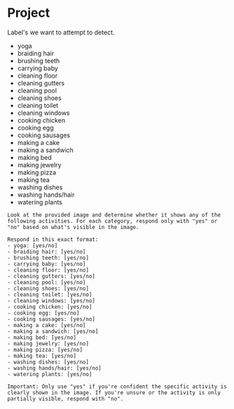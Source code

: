 # Project

Label's we want to attempt to detect.
- yoga
- braiding hair
- brushing teeth
- carrying baby
- cleaning floor
- cleaning gutters
- cleaning pool
- cleaning shoes
- cleaning toilet
- cleaning windows
- cooking chicken
- cooking egg
- cooking sausages
- making a cake
- making a sandwich
- making bed
- making jewelry
- making pizza
- making tea
- washing dishes
- washing hands/hair
- watering plants


```
Look at the provided image and determine whether it shows any of the following activities. For each category, respond only with "yes" or "no" based on what's visible in the image.

Respond in this exact format:
- yoga: [yes/no]
- braiding hair: [yes/no]
- brushing teeth: [yes/no]
- carrying baby: [yes/no]
- cleaning floor: [yes/no]
- cleaning gutters: [yes/no]
- cleaning pool: [yes/no]
- cleaning shoes: [yes/no]
- cleaning toilet: [yes/no]
- cleaning windows: [yes/no]
- cooking chicken: [yes/no]
- cooking egg: [yes/no]
- cooking sausages: [yes/no]
- making a cake: [yes/no]
- making a sandwich: [yes/no]
- making bed: [yes/no]
- making jewelry: [yes/no]
- making pizza: [yes/no]
- making tea: [yes/no]
- washing dishes: [yes/no]
- washing hands/hair: [yes/no]
- watering plants: [yes/no]

Important: Only use "yes" if you're confident the specific activity is clearly shown in the image. If you're unsure or the activity is only partially visible, respond with "no".
```